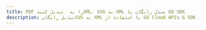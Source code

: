 ---title: PDF را به  تبدیل کنیدXML، SVG به XML مبدل رایگان یا GO SDKdescription: تبدیل رایگانSVG به XML با استفاده از GO Cloud APIs & SDK همچنین اسناد PDF را در Cloud ایجاد، ویرایش و رندر کنید.---